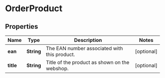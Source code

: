 # OrderProduct

## Properties

 Name      | Type       | Description                                   | Notes      
-----------|------------|-----------------------------------------------|------------
 **ean**   | **String** | The EAN number associated with this product.  | [optional] 
 **title** | **String** | Title of the product as shown on the webshop. | [optional] 



